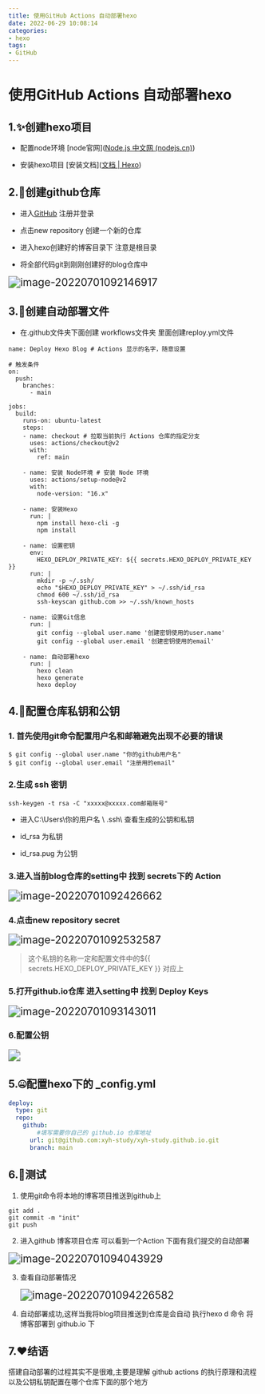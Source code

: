 ```yaml
---
title: 使用GitHub Actions 自动部署hexo
date: 2022-06-29 10:08:14
categories:
- hexo
tags: 
- GitHub
---
```



# 使用GitHub Actions 自动部署hexo

##  1.✨创建hexo项目

- 配置node环境 [node官网]([Node.js 中文网 (nodejs.cn)](http://nodejs.cn/))

- 安装hexo项目 [安装文档]([文档 | Hexo](https://hexo.io/zh-cn/docs/))

## 2.🤡创建github仓库

- 进入[GitHub]([GitHub](https://github.com/)) 注册并登录
- 点击new repository 创建一个新的仓库 

- 进入hexo创建好的博客目录下 注意是根目录
- 将全部代码git到刚刚创建好的blog仓库中

<img src="https://hexo-blog-repo.oss-cn-hangzhou.aliyuncs.com/blog-pic-repo/202207010921753.png" alt="image-20220701092146917" style="zoom:150%;" />

## 3.🥱创建自动部署文件

- 在.github文件夹下面创建 workflows文件夹 里面创建reploy.yml文件

```
name: Deploy Hexo Blog # Actions 显示的名字，随意设置

# 触发条件
on:
  push:
    branches:
      - main

jobs:
  build:
    runs-on: ubuntu-latest
    steps:
    - name: checkout # 拉取当前执行 Actions 仓库的指定分支
      uses: actions/checkout@v2
      with:
        ref: main

    - name: 安装 Node环境 # 安装 Node 环境
      uses: actions/setup-node@v2
      with:
        node-version: "16.x"

    - name: 安装Hexo
      run: |
        npm install hexo-cli -g
        npm install

    - name: 设置密钥
      env:
        HEXO_DEPLOY_PRIVATE_KEY: ${{ secrets.HEXO_DEPLOY_PRIVATE_KEY }}  
      run: |
        mkdir -p ~/.ssh/
        echo "$HEXO_DEPLOY_PRIVATE_KEY" > ~/.ssh/id_rsa
        chmod 600 ~/.ssh/id_rsa
        ssh-keyscan github.com >> ~/.ssh/known_hosts

    - name: 设置Git信息
      run: |
        git config --global user.name '创建密钥使用的user.name'
        git config --global user.email '创建密钥使用的email'

    - name: 自动部署hexo
      run: |
        hexo clean
        hexo generate
        hexo deploy

```

## 4.🚓配置仓库私钥和公钥

### 1. 首先使用git命令配置用户名和邮箱避免出现不必要的错误

```
$ git config --global user.name "你的github用户名"
$ git config --global user.email "注册用的email"
```

### 2.生成 ssh 密钥

```
ssh-keygen -t rsa -C "xxxxx@xxxxx.com邮箱账号"  
```

- 进入C:\Users\你的用户名 \ .ssh\    查看生成的公钥和私钥

- id_rsa 为私钥
- id_rsa.pug 为公钥

### 3.进入当前blog仓库的setting中 找到 secrets下的 Action

<img src="https://hexo-blog-repo.oss-cn-hangzhou.aliyuncs.com/blog-pic-repo/202207010924869.png" alt="image-20220701092426662" style="zoom:150%;" />

### 4.点击new repository secret 

<img src="https://hexo-blog-repo.oss-cn-hangzhou.aliyuncs.com/blog-pic-repo/202207010925449.png" alt="image-20220701092532587" style="zoom:150%;" />

> 这个私钥的名称一定和配置文件中的${{ secrets.HEXO_DEPLOY_PRIVATE_KEY }} 对应上



### 5.打开github.io仓库 进入setting中 找到 Deploy Keys

<img src="https://hexo-blog-repo.oss-cn-hangzhou.aliyuncs.com/blog-pic-repo/202207010931541.png" alt="image-20220701093143011" style="zoom:150%;" />

### 6.配置公钥

<img src="https://hexo-blog-repo.oss-cn-hangzhou.aliyuncs.com/blog-pic-repo/202207010933905.png" style="zoom:150%;"/>

## 5.🤐配置hexo下的 _config.yml

```yml
deploy:
  type: git
  repo:
    github:
    	#填写需要你自己的 github.io 仓库地址 
      url: git@github.com:xyh-study/xyh-study.github.io.git
      branch: main
```



## 6.🥶测试

1. 使用git命令将本地的博客项目推送到github上

```
git add .
git commit -m "init"
git push
```

2. 进入github 博客项目仓库 可以看到一个Action 下面有我们提交的自动部署

<img src="https://hexo-blog-repo.oss-cn-hangzhou.aliyuncs.com/blog-pic-repo/202207010940962.png" alt="image-20220701094043929" style="zoom:150%;" />



3. 查看自动部署情况

   <img src="https://hexo-blog-repo.oss-cn-hangzhou.aliyuncs.com/blog-pic-repo/202207010942800.png" alt="image-20220701094226582" style="zoom:150%;" />

4. 自动部署成功,这样当我将blog项目推送到仓库是会自动 执行hexo d 命令 将博客部署到 github.io 下

## 7.❤️结语

搭建自动部署的过程其实不是很难,主要是理解 github actions 的执行原理和流程 以及公钥私钥配置在哪个仓库下面的那个地方





